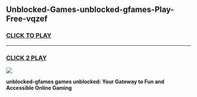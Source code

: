 
## Unblocked-Games-unblocked-gfames-Play-Free-vqzef
<h3>
<a href="https://premium76.site?title=unblocked-gfames&ref=18A1">CLICK TO PLAY</a></h3>
<hr>

<h3>
<a href="https://premium76.site?title=unblocked-gfames&ref=18A1">CLICK 2 PLAY</a>
  
</h3>

<a href="https://premium76.site?title=unblocked-gfames&ref=18A1"><img src="https://clearcache.store/games.png"></a>


**unblocked-gfames games unblocked: Your Gateway to Fun and Accessible Online Gaming**

